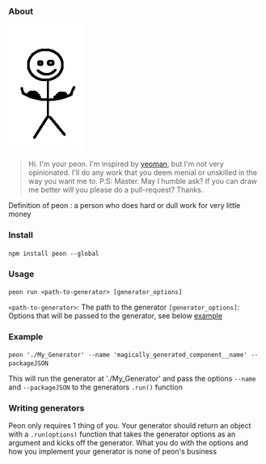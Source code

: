 ### About

![Automate Everything](./peon.png) 
 
> Hi. I'm your peon. 
> I'm inspired by [yeoman](http://yeoman.io/), but I'm not very opinionated. I'll do any work that you deem menial or unskilled in the way you want me to.
> P.S: Master. May I humble ask? If you can draw me better will you please do a pull-request? Thanks.  

Definition of peon
:  a person who does hard or dull work for very little money

### Install

`npm install peon --global`

### Usage

`peon run <path-to-generator> [generator_options]`

`<path-to-generator>`: The path to the generator
`[generator_options]`: Options that will be passed to the generator, see below [example](#Example)


### Example 

`peon './My_Generator' --name 'magically_generated_component__name' --packageJSON` 

This will run the generator at './My_Generator' and pass the options `--name` and `--packageJSON` to the generators `.run()` function 

### Writing generators

Peon only requires 1 thing of you. Your generator should return an object with a `.run(options)` function that takes the generator options as an argument and kicks off the generator. What you do with the options and how you implement your generator is none of peon's business
